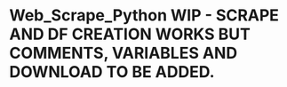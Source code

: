 # Web_Scrape_Python WIP - SCRAPE AND DF CREATION WORKS BUT COMMENTS, VARIABLES AND DOWNLOAD TO BE ADDED.
